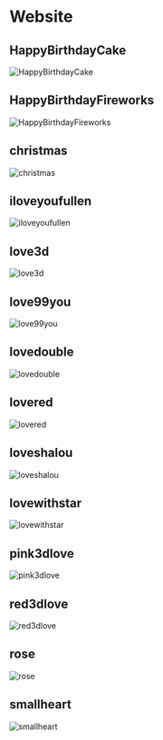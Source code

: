 # Website

## HappyBirthdayCake
![HappyBirthdayCake](https://cdn.jsdelivr.net/gh/ZhiJingHub/ZhiJingHub.github.io@57ee7b2674cdb98f576cf33694b90614e66e8656/HappyBirthdayCake/photo/HappyBirthdayCake.png)
<center>
<https://iwexe.love/HappyBirthdayCake>
</center>

## HappyBirthdayFireworks
![HappyBirthdayFireworks](https://cdn.jsdelivr.net/gh/ZhiJingHub/ZhiJingHub.github.io@abbe3f1888eea29f0b3aa21b995e6756f8ee3246/HappyBirthdayFireworks/photo/HappyBirthdayFireworks.png)
<center>
<https://iwexe.love/HappyBirthdayFireworks>
</center>

## christmas
![christmas](https://cdn.jsdelivr.net/gh/ZhiJingHub/ZhiJingHub.github.io@85410b11c636350b194bf4b7134cfdc0ecde3398/christmas/photo/christmas.png)
<center>
<https://iwexe.love/christmas>
</center>

## iloveyoufullen
![iloveyoufullen](https://cdn.jsdelivr.net/gh/ZhiJingHub/ZhiJingHub.github.io@75bfab0b05a90c5cd0eddaf819e20cb8393945cb/iloveyoufullen/photo/iloveyoufullen.png)
<center>
<https://iwexe.love/iloveyoufullen>
</center>

## love3d
![love3d](https://cdn.jsdelivr.net/gh/ZhiJingHub/ZhiJingHub.github.io@88e5318dfa03d346e6a19e578efc06eb88a37692/love3d/photo/love3d.png)
<center>
<https://iwexe.love/love3d>
</center>

## love99you
![love99you](https://cdn.jsdelivr.net/gh/ZhiJingHub/ZhiJingHub.github.io@0db308ae3adacf166bff6e7a166e7b22cf40edb2/love99you/photo/love99you.png)
<center>
<https://iwexe.love/love99you>
</center>

## lovedouble
![lovedouble](https://cdn.jsdelivr.net/gh/ZhiJingHub/ZhiJingHub.github.io@e5e2e9f9c3e5d1ae9476cf5efb6c44d2fb42aefb/lovedouble/photo/lovedouble.png)
<center>
<https://iwexe.love/lovedouble>
</center>

## lovered
![lovered](https://cdn.jsdelivr.net/gh/ZhiJingHub/ZhiJingHub.github.io@9921e1a2e1cbd33c61dc867f82015d5aeace9a12/lovered/photo/lovered.png)
<center>
<https://iwexe.love/lovered>
</center>

## loveshalou
![loveshalou](https://cdn.jsdelivr.net/gh/ZhiJingHub/ZhiJingHub.github.io@9921e1a2e1cbd33c61dc867f82015d5aeace9a12/lovered/photo/lovered.png)
<center>
<https://iwexe.love/loveshalou>
</center>


## lovewithstar
![lovewithstar](https://cdn.jsdelivr.net/gh/ZhiJingHub/ZhiJingHub.github.io@0f056c51a0f6570791ef91911949abec7f7ad36a/lovewithstar/photo/lovewithstar.png)
<center>
<https://iwexe.love/lovewithstar>
</center>

## pink3dlove
![pink3dlove](https://cdn.jsdelivr.net/gh/ZhiJingHub/ZhiJingHub.github.io@a8515f2b2c030f57d716d3b9a9d963e8a0d29720/pink3dlove/photo/pink3dlove.png)
<center>
<https://iwexe.love/pink3dlove>
</center>

## red3dlove
![red3dlove](https://cdn.jsdelivr.net/gh/ZhiJingHub/ZhiJingHub.github.io@51556324c1849cc31c8f8424792cc4fd315adbfa/red3dlove/photo/red3dlove.png)
<center>
<https://iwexe.love/red3dlove>
</center>

## rose
![rose](https://cdn.jsdelivr.net/gh/ZhiJingHub/ZhiJingHub.github.io@a744a90538725436908f871b9ad0ca20322f2e58/rose/photo/rose.png)
<center>
<https://iwexe.love/rose>
</center>

## smallheart
![smallheart](https://cdn.jsdelivr.net/gh/ZhiJingHub/ZhiJingHub.github.io@17ca4b7b48f8e39f97f102ce3e3e9dc8c8524b24/smallheart/photo/smallheart.png)
<center>
<https://iwexe.love/smallheart>
</center>
